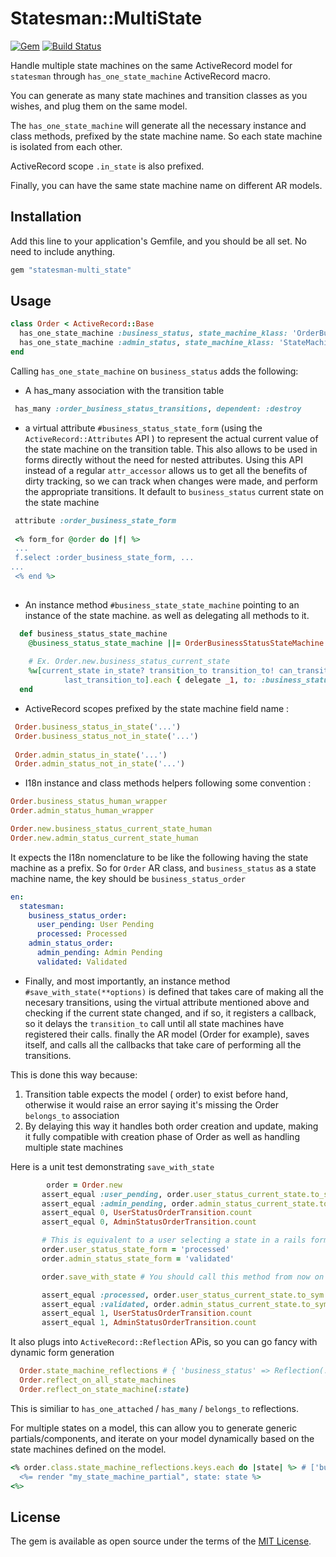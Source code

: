 # Statesman::MultiState 
[![Gem](https://img.shields.io/gem/v/statesman-multi_state?style=for-the-badge)](https://rubygems.org/gems/statesman-multi_state) [![Build Status](https://img.shields.io/github/workflow/status/chaadow/statesman-multi_state/Ruby?style=for-the-badge)](https://github.com/chaadow/statesman-multi_state/actions/workflows/ruby.yml)

Handle multiple state machines on the same ActiveRecord model for `statesman` through `has_one_state_machine` ActiveRecord macro.

You can generate as many state machines and transition classes as you wishes, and plug them on the same model.

The `has_one_state_machine` will generate all the necessary instance and class methods, prefixed by the state machine name.
So each state machine is isolated from each other.

ActiveRecord scope `.in_state` is also prefixed.

Finally, you can have the same state machine name on different AR models.

## Installation
Add this line to your application's Gemfile, and you should be all set. No need to include anything.

```ruby
gem "statesman-multi_state"
```

## Usage



```ruby
class Order < ActiveRecord::Base
  has_one_state_machine :business_status, state_machine_klass: 'OrderBusinessStatusStateMachine', transition_klass: 'OrderBusinessStatus'
  has_one_state_machine :admin_status, state_machine_klass: 'StateMachineKlass', transition_klass: 'MyTransitionKlass'
end
```

Calling `has_one_state_machine` on `business_status` adds the following:
- A has_many association with the transition table
```ruby
 has_many :order_business_status_transitions, dependent: :destroy
 ```
 - a virtual attribute `#business_status_state_form` (using the `ActiveRecord::Attributes` API ) to represent the actual current value of the state machine on the transition table.
 This also allows to be used in forms directly without the need for nested attributes. Using this API instead of a regular `attr_accessor` allows us to get all the benefits of dirty tracking, so we can track when changes were made, and perform the appropriate transitions.
It default to `business_status` current state on the state machine
```ruby
 attribute :order_business_state_form
 
 <% form_for @order do |f| %>
 ...
 f.select :order_business_state_form, ...
...
 <% end %>
 
 ```
 - An instance method  `#business_state_state_machine` pointing to an instance of the state machine. as well as delegating all methods to it.
 ```ruby
   def business_status_state_machine
     @business_status_state_machine ||= OrderBusinessStatusStateMachine.new(...)
     
     # Ex. Order.new.business_status_current_state
     %w[current_state in_state? transition_to transition_to! can_transition_to? history last_transition
             last_transition_to].each { delegate _1, to: :business_status_state_machine, prefix: :business_status }
   end
 ```
 - ActiveRecord scopes prefixed by the state machine field name :
 ```ruby
  Order.business_status_in_state('...')
  Order.business_status_not_in_state('...')
  
  Order.admin_status_in_state('...')
  Order.admin_status_not_in_state('...')
```
- I18n instance and class methods helpers following some convention :
```ruby
Order.business_status_human_wrapper
Order.admin_status_human_wrapper

Order.new.business_status_current_state_human
Order.new.admin_status_current_state_human
```
It expects the I18n nomenclature to be like the following having the state machine as a prefix. So for `Order` AR class, and `business_status` as a state machine name, the key should be `business_status_order`
```yml
en:
  statesman:
    business_status_order:
      user_pending: User Pending
      processed: Processed
    admin_status_order:
      admin_pending: Admin Pending
      validated: Validated
```
 
 - Finally, and most importantly, an instance method `#save_with_state(**options)` is defined that takes care of making all the necesary transitions, using the virtual attribute mentioned above and checking if the current state changed, and if so, it registers a callback, so it delays the `transition_to` call until all state machines have registered their calls. finally the AR model (Order for example), saves itself, and calls all the callbacks that take care of performing all the transitions.
 
 This is done this way because: 
 1. Transition table expects the model ( order) to exist before hand, otherwise it would raise an error saying it's missing the Order `belongs_to` association
 2. By delaying this way it handles both order creation and update, making it fully compatible with creation phase of Order as well as handling multiple state machines
 
 Here is a unit test demonstrating `save_with_state`
 ```ruby
         order = Order.new
        assert_equal :user_pending, order.user_status_current_state.to_sym
        assert_equal :admin_pending, order.admin_status_current_state.to_sym
        assert_equal 0, UserStatusOrderTransition.count
        assert_equal 0, AdminStatusOrderTransition.count

        # This is equivalent to a user selecting a state in a rails form, using the virtual attributes defined above
        order.user_status_state_form = 'processed'
        order.admin_status_state_form = 'validated'

        order.save_with_state # You should call this method from now on in your `#create` and `#update` controller actions

        assert_equal :processed, order.user_status_current_state.to_sym
        assert_equal :validated, order.admin_status_current_state.to_sym
        assert_equal 1, UserStatusOrderTransition.count
        assert_equal 1, AdminStatusOrderTransition.count
```


It also plugs into `ActiveRecord::Reflection` APis, so you can go fancy with
dynamic form generation
```ruby
  Order.state_machine_reflections # { 'business_status' => Reflection(..), 'admin_status' => Reflection(..) }
  Order.reflect_on_all_state_machines
  Order.reflect_on_state_machine(:state)
```
This is similiar to `has_one_attached` / `has_many` / `belongs_to` reflections. 

For multiple states on a model, this can allow you to generate generic partials/components, and iterate on your model dynamically based on the state machines defined on the model.
```ruby
<% order.class.state_machine_reflections.keys.each do |state| %> # ['business_status, 'admin_status']
  <%= render "my_state_machine_partial", state: state %>
<%>
```


## License
The gem is available as open source under the terms of the [MIT License](https://opensource.org/licenses/MIT).
